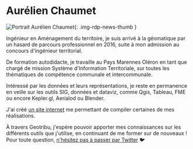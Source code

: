 # Aurélien Chaumet

![Portrait Aurélien Chaumet](https://cdn.geotribu.fr/img/internal/contributeurs/achaumet.webp "Portrait Aurélien Chaumet"){: .img-rdp-news-thumb }

Ingénieur en Aménagement du territoire, je suis arrivé à la géomatique par un hasard de parcours professionnel en 2016, suite à mon admission au concours d'ingénieur territorial.

De formation autodidacte, je travaille au Pays Marennes Oléron en tant que chargé de mission Système d'Information Territoriale, sur toutes les thématiques de compétence communale et intercommunale.

Intéressé par les données et leurs représentations, je reste en permanence en veille sur les outils SIG, données et dataviz, comme Qgis, Tableau, FME ou encore Kepler.gl, Aerialod ou Blender.

J'ai créé [un site internet](https://aurelienchaumet.github.io) me permettant de compiler certaines de mes réalisations.

À travers Geotribu, j'espère pouvoir apporter mes connaissances sur les différents outils que j'utilise, en continuant de me former sur de nouveaux ! Pour toute question, [n'hésitez pas à passer par Twitter](https://twitter.com/AurelienChaumet) :bird:
